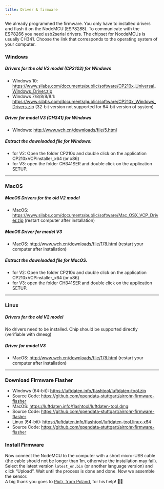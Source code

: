 ```yaml
---
title: Driver & firmware
---
```


We already programmed the firmware. You only have to installed drivers and flash it on the NodeMCU (ESP8288). 
To communicate with the ESP8266 you need usb2serial drivers. The chipset for NocdeMCUs is usually CH341. Choose the link that corresponds to the operating system of your computer.

### Windows

##### Drivers for the old V2 model (CP2102) for Windows
* Windows 10: https://www.silabs.com/documents/public/software/CP210x_Universal_Windows_Driver.zip
* Windows 7/8/8/8/8.1: https://www.silabs.com/documents/public/software/CP210x_Windows_Drivers.zip (32-bit version not supported for 64-bit version of system)

##### Driver for model V3 (CH341) for Windows
* Windows: http://www.wch.cn/downloads/file/5.html

##### Extract the downloaded file for Windows:
* for V2: Open the folder CP210x and double click on the application CP210xVCPInstaller_x64 (or x86)
* for V3: open the folder CH341SER and double click on the application SETUP.

---

### MacOS

#####  MacOS Drivers for the old V2 model
* MacOS: https://www.silabs.com/documents/public/software/Mac_OSX_VCP_Driver.zip (restart computer after installation)

#####  MacOS Driver for model V3
* MacOS: http://www.wch.cn/downloads/file/178.html (restart your computer after installation)

#####  Extract the downloaded file for MacOS.
* for V2: Open the folder CP210x and double click on the application CP210xVCPInstaller_x64 (or x86)
* for V3: open the folder CH341SER and double click on the application SETUP.

---

### Linux
#####  Drivers for the old V2 model
No drivers need to be installed. Chip should be supported directly (verifiable with dmesg)

#####  Driver for model V3
* MacOS: http://www.wch.cn/downloads/file/178.html (restart your computer after installation)

---
### Download Firmware Flasher 

* Windows (64-bit): https://luftdaten.info/flashtool/luftdaten-tool.zip
* Source Code: https://github.com/opendata-stuttgart/airrohr-firmware-flasher
* MacOS: https://luftdaten.info/flashtool/luftdaten-tool.dmg
* Source Code: https://github.com/opendata-stuttgart/airrohr-firmware-flasher
* Linux (64-bit): https://luftdaten.info/flashtool/luftdaten-tool.linux-x64
* Source Code: https://github.com/opendata-stuttgart/airrohr-firmware-flasher

### Install Firmware
Now connect the NodeMCU to the computer with a short micro-USB cable (the cable should not be longer than 1m, otherwise the installation may fail). Select the latest version `latest_en.bin` (or another language version) and click “Upload”.
Wait until the process is done and done. Now we assemble the sensor.
<br>
A big thank you goes to [Piotr, from Poland](https://dropbox.inf.re/), for his help! 🙋‍♂️ 

